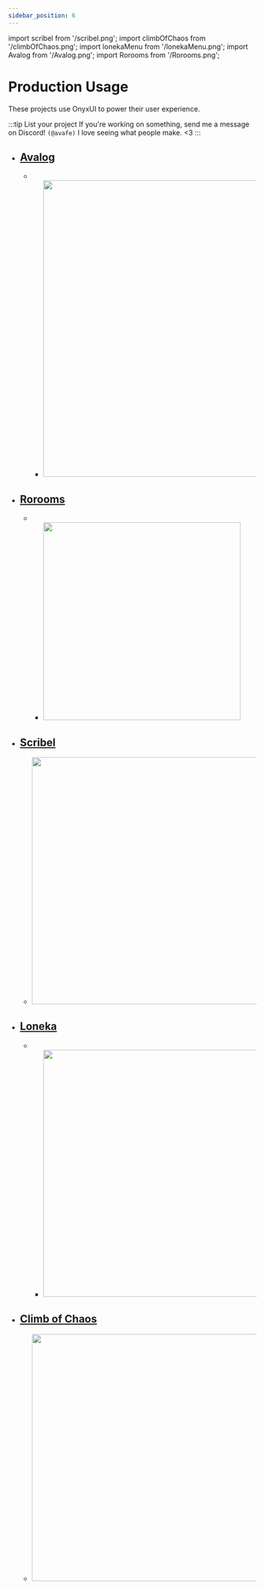 ```yaml
---
sidebar_position: 6
---
```


import scribel from '/scribel.png';
import climbOfChaos from '/climbOfChaos.png';
import lonekaMenu from '/lonekaMenu.png';
import Avalog from '/Avalog.png';
import Rorooms from '/Rorooms.png';

# Production Usage

These projects use OnyxUI to power their user experience.

:::tip List your project
If you're working on something, send me a message on Discord! `(@avafe)` I love seeing what people make. <3
:::

* ## [Avalog](https://github.com/imavafe/avalog)
  * * <img src={Avalog} width="600px"/>
* ## [Rorooms](https://rorooms.com)
  * * <img src={Rorooms} width="400px"/>
* ## [Scribel](https://www.roblox.com/games/18609236852)
  * <img src={scribel} width="500px"/>
* ## [Loneka](https://www.roblox.com/groups/15494708)
  * * <img src={lonekaMenu} width="500px"/>
* ## [Climb of Chaos](https://www.roblox.com/games/16882394262)
  * <img src={climbOfChaos} width="500px"/>
